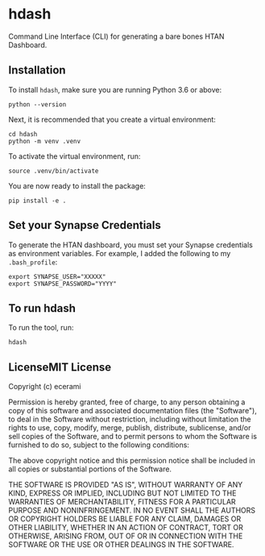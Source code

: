 # hdash

Command Line Interface (CLI) for generating a bare bones HTAN Dashboard.

## Installation

To install ```hdash```, make sure you are running Python 3.6 or above:

```
python --version
```

Next, it is recommended that you create a virtual environment:

```
cd hdash
python -m venv .venv
```

To activate the virtual environment, run:

```
source .venv/bin/activate
```

You are now ready to install the package:

```
pip install -e .
```

## Set your Synapse Credentials

To generate the HTAN dashboard, you must set your Synapse credentials as
environment variables.  For example, I added the following to 
my ```.bash_profile```:

```
export SYNAPSE_USER="XXXXX"
export SYNAPSE_PASSWORD="YYYY"
```

## To run hdash

To run the tool, run:

```
hdash
```

## LicenseMIT License

Copyright (c) ecerami

Permission is hereby granted, free of charge, to any person obtaining a copy
of this software and associated documentation files (the "Software"), to deal
in the Software without restriction, including without limitation the rights
to use, copy, modify, merge, publish, distribute, sublicense, and/or sell
copies of the Software, and to permit persons to whom the Software is
furnished to do so, subject to the following conditions:

The above copyright notice and this permission notice shall be included in all
copies or substantial portions of the Software.

THE SOFTWARE IS PROVIDED "AS IS", WITHOUT WARRANTY OF ANY KIND, EXPRESS OR
IMPLIED, INCLUDING BUT NOT LIMITED TO THE WARRANTIES OF MERCHANTABILITY,
FITNESS FOR A PARTICULAR PURPOSE AND NONINFRINGEMENT. IN NO EVENT SHALL THE
AUTHORS OR COPYRIGHT HOLDERS BE LIABLE FOR ANY CLAIM, DAMAGES OR OTHER
LIABILITY, WHETHER IN AN ACTION OF CONTRACT, TORT OR OTHERWISE, ARISING FROM,
OUT OF OR IN CONNECTION WITH THE SOFTWARE OR THE USE OR OTHER DEALINGS IN THE
SOFTWARE.
